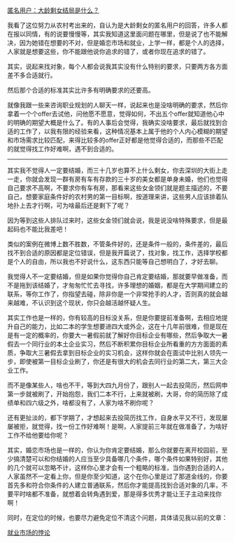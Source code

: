 <p data-pid="-rLJf3so"><a href="https://www.zhihu.com/question/264605036/answer/306330468" class="internal">匿名用户：大龄剩女结局是什么？</a> </p><p data-pid="GE6yrYfF">我看了这位努力从农村考出来的，自认为是大龄剩女的匿名用户的回答，许多人都在报以同情，有的说要慢慢等，其实我知道这里面问题在哪里，但是说了也不能解决，因为她错在想要的不对，但是婚恋市场和就业，上学一样，都是个人的选择，人家就是想要这些，你不能跟他说你追求的错了，或者你现在追求的错了。</p><p data-pid="1EyCyLIu">其实，说起来找对象，每个人都会说我其实没有什么特别的要求，只要两方各方面差不多合适就行。</p><p data-pid="a51bDnMU">然后那个合适的标准其实比许多有明确要求的还要高。</p><p data-pid="ANPRaN5K">就像我跟一些来咨询职业规划的人聊天一样，说起来也是没啥明确的要求，然后你拿着一个个offer去试他，问他愿不愿意，觉得如何，不出五个offer就知道他心中的明确的期望大概是什么了。有的人事后会觉得，我确实没啥要求，最后就找到合适的工作了，以我有限的经验来看，这种情况基本上属于他的个人内心模糊的期望和市场需求比较匹配，来得比较多的offer正好都是他觉得合适的，而那些不匹配的就觉得找工作好难啊，遇不到合适的。</p><hr><p data-pid="wWvjSQWQ">其实我不觉得人一定要结婚，而三十几岁也算不上什么剩女，你去深圳的大街上走一走，你就会发现一群有房有车有存款的三十岁的美女都是单身未婚，他们也觉得自己要求不高啊，不要求你有车有房，那看来这些女金领们就是题主描述的，不要自己，想要家庭条件好的农村男的第一目标啊，按道理来讲，这些男人应该排着队地扑上去才行啊，可为啥最后还是剩下了呢？</p><p data-pid="ik7MswkE">因为等到这些人排队过来时，这些女金领们就会说，我是说没啥特殊要求，但是最起码也不能比我差吧！</p><p data-pid="_z6ZkB2t">类似的案例在微博上数不胜数，不管条件好的，还是条件一般的，条件差的，最后找不到合适的原因都是定位错误，但是我开篇说了，找对象，找工作，选择学校都是个人的自由，所以我也不好说什么，这东西只能等自己想明白了，才好去聊。</p><p data-pid="6Y6F23bT">我觉得人不一定要结婚，但是如果你觉得你自己肯定要结婚，那就要早做准备，而不是拖到该结婚了，才匆匆忙忙去寻找，许多理想的婚姻，都是在大学期间建立的联系，等你工作了，你指望去碰，除非你是一个非常抢手的人才，否则真的就会越来越难，不认识到这个现状，你只会越活越怀疑人生。</p><p data-pid="1NF_cWEp">其实工作也是一样的，你有较高的目标没关系，但是你要提前准备啊，去相应地提升自己的能力，比如二本的学生想要进四大或外企，这在十几年前很难，但是现在是有一定的概率的，你要大一暑假前就了解好你目标企业有哪些，然后争取大一暑假去一个同行业的本土企业实习，然后不断积累你目标企业所看重的方方面面的素质，争取大三暑假去拿到目标企业的实习机会，这样你就会在面试中比别人领先一步，即使被第一目标企业刷了，你还是有很大的机会去同行业的第二大，第三大企业工作。</p><p data-pid="aMEYBmp_">而不是像某些人，啥也不干，等到大四九月份了，跟别人一起去投简历，然后网申第一步就被刷了，开始抱怨，我们二本不行，上来就被刷，大哥，你的简历除了成绩单和四六级之外，啥都没有了，人家为啥不刷你呢？</p><p data-pid="KO06OStf">还有更扯淡的，都下学期了，才想起来去投简历找工作，自身水平又不行，发现屡屡被拒，就觉得，找一份工作好难啊！是啊，人家提前三年就在做准备了，为啥好工作不给他要给你呢？</p><p data-pid="rvn2da9E">其实，婚恋市场也是一样的，你认为你肯定要结婚，那么你就要在离开校园前，至少搞清楚可以和你结婚的人应当至少具备哪几个条件，哪个条件如果特别好，其他的几个就可以忽略不计，这样你心里才会有一个粗略的标准，当你遇到合适的人，人家虽然不一定看上你，但是你至少知道，这个在你心里是过了那道金线的，你要首先多和符合你条件的人建立普通联系，然后你才能提高找到合适对象的几率，不要平时啥都不准备，就想着会转角遇到爱，那是得多优秀才能让王子主动来找你啊！</p><p data-pid="aN-ArCRL">同时，在定位的时候，也要尽力避免定位不清这个问题，具体请见我以前的文章：</p><p data-pid="NmbKKmT8"><a href="https://zhuanlan.zhihu.com/p/24556595" class="internal">就业市场的悖论</a></p>